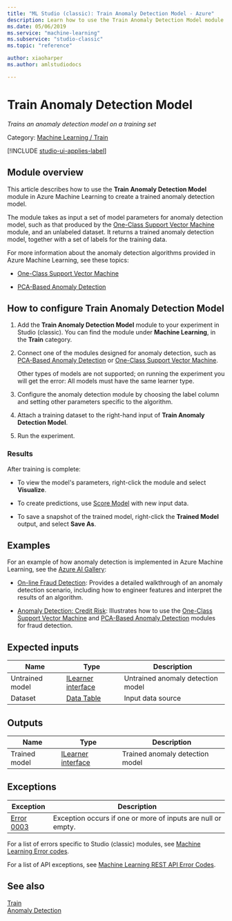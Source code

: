 ```yaml
---
title: "ML Studio (classic): Train Anomaly Detection Model - Azure"
description: Learn how to use the Train Anomaly Detection Model module to create a trained anomaly detection model.
ms.date: 05/06/2019
ms.service: "machine-learning"
ms.subservice: "studio-classic"
ms.topic: "reference"

author: xiaoharper
ms.author: amlstudiodocs

---
```

# Train Anomaly Detection Model
*Trains an anomaly detection model on a training set*  
  
 Category: [Machine Learning / Train](machine-learning-train.md) 

[!INCLUDE [studio-ui-applies-label](../includes/studio-ui-applies-label.md)] 
  
## Module overview

This article describes how to use the **Train Anomaly Detection Model** module in Azure Machine Learning to create a trained anomaly detection model.

The module takes as input a set of model parameters for anomaly detection model, such as that produced by the [One-Class Support Vector Machine](one-class-support-vector-machine.md) module, and an unlabeled dataset. It returns a trained anomaly detection model, together with a set of labels for the training data.  

For more information about the anomaly detection algorithms provided in Azure Machine Learning, see these topics: 

+ [One-Class Support Vector Machine](one-class-support-vector-machine.md)
  
+ [PCA-Based Anomaly Detection](pca-based-anomaly-detection.md)  

## How to configure Train Anomaly Detection Model 

1.  Add the **Train Anomaly Detection Model** module to your experiment in Studio (classic).  You can find the module under **Machine Learning**, in the **Train** category.

2. Connect one of the modules designed for anomaly detection, such as [PCA-Based Anomaly Detection](pca-based-anomaly-detection.md) or [One-Class Support Vector Machine](one-class-support-vector-machine.md).  
  
    Other types of models are not supported; on running the experiment you will get the error: All models must have the same learner type.  
  
3.  Configure the anomaly detection module by choosing the label column and setting other parameters specific to the algorithm.  
  
4.  Attach a training dataset to the right-hand input of **Train Anomaly Detection Model**.  
  
5.  Run the experiment.  
  
### Results

After training is complete:

+ To view the model's parameters, right-click the module and select **Visualize**. 

+ To create predictions, use [Score Model](score-model.md) with new input data.

+ To save a snapshot of the trained model, right-click the **Trained Model** output, and select **Save As**.   

## Examples

For an example of how anomaly detection is implemented in Azure Machine Learning, see the [Azure AI Gallery](https://gallery.azure.ai/):  
  
- [On-line Fraud Detection](https://go.microsoft.com/fwlink/?LinkId=525964): Provides a detailed walkthrough of an anomaly detection scenario, including how to engineer features and interpret the results of an algorithm.  
  
- [Anomaly Detection: Credit Risk](https://gallery.azureml.net/Experiment/1219e87f8fb84e88a2e1b54256808bb3): Illustrates how to use the [One-Class Support Vector Machine](one-class-support-vector-machine.md) and [PCA-Based Anomaly Detection](pca-based-anomaly-detection.md) modules for fraud detection.  
  
##  Expected inputs  

|Name|Type|Description|  
|----------|----------|-----------------|  
|Untrained model|[ILearner interface](ilearner-interface.md)|Untrained anomaly detection model|  
|Dataset|[Data Table](data-table.md)|Input data source|  

##  Outputs

|Name|Type|Description|  
|----------|----------|-----------------|  
|Trained model|[ILearner interface](ilearner-interface.md)|Trained anomaly detection model|  
  
##  Exceptions  

|Exception|Description|  
|---------------|-----------------|  
|[Error 0003](errors/error-0003.md)|Exception occurs if one or more of inputs are null or empty.|  

For a list of errors specific to Studio (classic) modules, see [Machine Learning Error codes](errors/machine-learning-module-error-codes.md).

For a list of API exceptions, see [Machine Learning REST API Error Codes](https://docs.microsoft.com/azure/machine-learning/studio/web-service-error-codes).  

## See also  
 [Train](machine-learning-train.md)   
 [Anomaly Detection](anomaly-detection.md)
